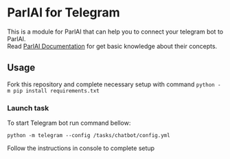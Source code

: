 # ParlAI for Telegram
This is a module for ParlAI that can help you to connect your telegram bot to ParlAI.  
Read [ParlAI Documentation](https://parl.ai/docs/index.html) for get basic knowledge about their concepts.
## Usage

Fork this repository and complete necessary setup with command
`python -m pip install requirements.txt`
### Launch task
To start Telegram bot run command bellow:  
```
python -m telegram --config /tasks/chatbot/config.yml
```  
Follow the instructions in console to complete setup
